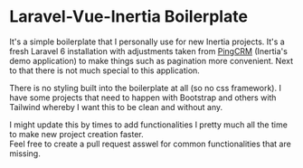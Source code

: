 # Laravel-Vue-Inertia Boilerplate
It's a simple boilerplate that I personally use for new Inertia projects. 
It's a fresh Laravel 6 installation with adjustments taken from [PingCRM](https://github.com/inertiajs/pingcrm) (Inertia's demo application) to make things such as pagination more convenient.
Next to that there is not much special to this application.  
  
There is no styling built into the boilerplate at all (so no css framework).
I have some projects that need to happen with Bootstrap and others with Tailwind whereby I want this to be clean and without any.  
  
I might update this by times to add functionalities I pretty much all the time to make new project creation faster.  
Feel free to create a pull request asswel for common functionalities that are missing.

